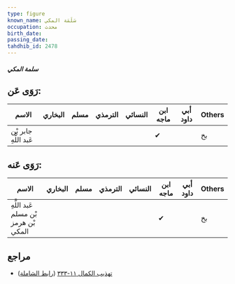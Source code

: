 ```yaml
---
type: figure
known_name: سَلَمَة المكي
occupation: محدث
birth_date:
passing_date:
tahdhib_id: 2478
---
```

##### سلمة المكي

## رَوَى عَن:
| الاسم                 | البخاري | مسلم | الترمذي | النسائي | ابن ماجه | أبي داود | Others |
| --------------------- | ------- | ---- | ------- | ------- | -------- | -------- | ------ |
| جابر بْن عَبد اللَّهِ |         |      |         |         | ✔        |          | بخ     |
## رَوَى عَنه:
| الاسم                                | البخاري | مسلم | الترمذي | النسائي | ابن ماجه | أبي داود | Others |
| ------------------------------------ | ------- | ---- | ------- | ------- | -------- | -------- | ------ |
| عَبد اللَّهِ بْن مسلم بْن هرمز المكي |         |      |         |         | ✔        |          | بخ     |
## مراجع
- [تهذيب الكمال ١١-٣٣٣](obsidian://open?vault=Tahdhib-al-Kamal&file=Figures/٢٤٧٨-سلمة%20المكي) ([رابط الشاملة](https://shamela.ws/book/3722/5653))